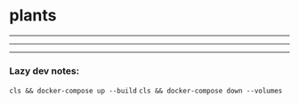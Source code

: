 # plants

***
***
***

### Lazy dev notes:
`cls && docker-compose up --build`
`cls && docker-compose down --volumes`

